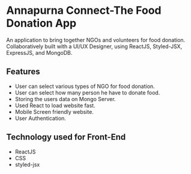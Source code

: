 
# Annapurna Connect-The Food Donation App

An application to bring together NGOs and volunteers for food donation.
Collaboratively built with a UI/UX Designer, using ReactJS, Styled-JSX, ExpressJS, and MongoDB.


## Features
 - User can select various types of NGO for food donation.
 - User can select how many person he have to donate food. 
 - Storing the users data on Mongo Server.
 - Used React to load website fast.
 - Mobile Screen friendly website.
 - User Authentication.

 ## Technology used for Front-End
 - ReactJS
 - CSS
 - styled-jsx







